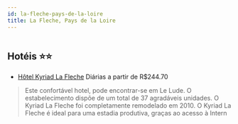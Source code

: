 ```yaml
---
id: la-fleche-pays-de-la-loire
title: La Fleche, Pays de la Loire
---
```


<center><img src="https://photos.hotelbeds.com/giata/31/314155/314155a_hb_a_005.jpg" alt="" /></center>


## Hotéis ⭐️⭐️

-    [Hôtel Kyriad La Fleche](https://www.hurb.com/aud/https://www.hurb.com/hoteis/la-fleche/hotel-kyriad-la-fleche-JNP-JP744944?cmp=18055) Diárias a partir de R$244.70
   > Este confortável hotel, pode encontrar-se em Le Lude. O estabelecimento dispõe de um total de 37 agradáveis unidades. O Kyriad La Fleche foi completamente remodelado em 2010. O Kyriad La Fleche é ideal para uma estadia produtiva, graças ao acesso à Intern
